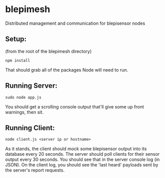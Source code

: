 blepimesh
=========

Distributed management and communication for blepisensor nodes


## Setup:
(from the root of the blepimesh directory)
```
npm install
```

That should grab all of the packages Node will need to run.

## Running Server:
```
sudo node app.js
```
You should get a scrolling console output that'll give some up front warnings, then sit.


## Running Client:
```
node client.js <server ip or hostname>
```

As it stands, the client should mock some blepisensor output into its database every 20 seconds.  The server should poll clients for their sensor output every 30 seconds.  You should see that in the server console log (in JSON).  On the client log, you should see the 'last heard' payloads sent by the server's report requests.
